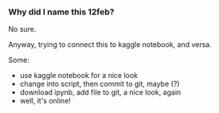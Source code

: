 ### Why did I name this 12feb?
No sure. 

Anyway, trying to connect this to kaggle notebook, and versa. 

Some:

  - use kaggle notebook for a nice look
  - change into script, then commit to git, maybe (?)
  - download ipynb, add file to git, a nice look, again
  - well, it's online!
 
